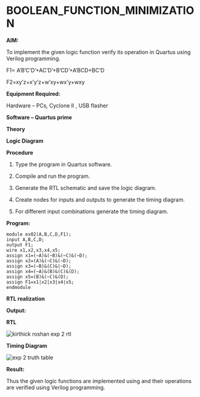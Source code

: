 # BOOLEAN_FUNCTION_MINIMIZATION

**AIM:**

To implement the given logic function verify its operation in Quartus using Verilog programming.

F1= A’B’C’D’+AC’D’+B’CD’+A’BCD+BC’D 

F2=xy’z+x’y’z+w’xy+wx’y+wxy

**Equipment Required:**

Hardware – PCs, Cyclone II , USB flasher

**Software – Quartus prime**

**Theory**

**Logic Diagram**

**Procedure**

1.	Type the program in Quartus software.

2.	Compile and run the program.

3.	Generate the RTL schematic and save the logic diagram.

4.	Create nodes for inputs and outputs to generate the timing diagram.

5.	For different input combinations generate the timing diagram.


**Program:**
```
module ex02(A,B,C,D,F1);
input A,B,C,D;
output F1;
wire x1,x2,x3,x4,x5;
assign x1=(~A)&(~B)&(~C)&(~D);
assign x2=(A)&(~C)&(~D);
assign x3=(~B)&(C)&(~D);
assign x4=(~A)&(B)&(C)&(D);
assign x5=(B)&(~C)&(D);
assign F1=x1|x2|x3|x4|x5;
endmodule
```
**RTL realization**



**Output:**

**RTL**



![kirthick roshan exp 2 rtl](https://github.com/ragnarroshan/BOOLEAN_FUNCTION_MINIMIZATION/assets/147474287/5e4751a8-a43f-432c-897d-1139edf0be91)

**Timing Diagram**

![exp 2 truth table](https://github.com/ragnarroshan/BOOLEAN_FUNCTION_MINIMIZATION/assets/147474287/e92fad09-10c9-4697-8e8f-4d4c39f4d9e0)

**Result:**

Thus the given logic functions are implemented using and their operations are verified using Verilog programming.

